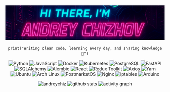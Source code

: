 <img src="https://github.com/AndreyChiz/AndreyChiz/blob/main/background.png">

<div align="center">
  <p><code>print("Writing clean code, learning every day, and sharing knowledge 🐍")</code></p>
</div>

<p align="center">
  <img src="https://img.shields.io/badge/Python-3.9-blue?style=flat&logo=python" alt="Python">
  <img src="https://img.shields.io/badge/JavaScript-ES6-yellow?style=flat&logo=javascript" alt="JavaScript">
  <img src="https://img.shields.io/badge/Docker-blue?style=flat&logo=docker" alt="Docker">
  <img src="https://img.shields.io/badge/Kubernetes-blue?style=flat&logo=kubernetes" alt="Kubernetes">
  <img src="https://img.shields.io/badge/PostgreSQL-blue?style=flat&logo=postgresql" alt="PostgreSQL">
  <img src="https://img.shields.io/badge/FastAPI-blue?style=flat&logo=fastapi" alt="FastAPI">
  <img src="https://img.shields.io/badge/SQLAlchemy-blue?style=flat&logo=python" alt="SQLAlchemy">
  <img src="https://img.shields.io/badge/Alembic-blue?style=flat&logo=python" alt="Alembic">
  <img src="https://img.shields.io/badge/React-blue?style=flat&logo=react" alt="React">
  <img src="https://img.shields.io/badge/Redux_Toolkit-blue?style=flat&logo=redux" alt="Redux Toolkit">
  <img src="https://img.shields.io/badge/Axios-blue?style=flat&logo=axios" alt="Axios">
  <img src="https://img.shields.io/badge/Yarn-blue?style=flat&logo=yarn" alt="Yarn">
  <img src="https://img.shields.io/badge/Ubuntu-orange?style=flat&logo=ubuntu" alt="Ubuntu">
  <img src="https://img.shields.io/badge/Arch_Linux-blue?style=flat&logo=archlinux" alt="Arch Linux">
  <img src="https://img.shields.io/badge/PostmarketOS-blue?style=flat&logo=linux" alt="PostmarketOS">
  <img src="https://img.shields.io/badge/Nginx-green?style=flat&logo=nginx" alt="Nginx">
  <img src="https://img.shields.io/badge/iptables-blue?style=flat&logo=linux" alt="iptables">
  <img src="https://img.shields.io/badge/Arduino-red?style=flat&logo=arduino" alt="Arduino">
</p>

<p align="center">
<img src="https://github-readme-stats.vercel.app/api/top-langs?username=andreychiz&show_icons=true&locale=en&layout=compact&theme=tokyonight&token=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" alt="andreychiz" />
<img src="https://github-readme-stats.vercel.app/api?username=andreychiz&show_icons=true&theme=tokyonight&hide_title=true&token=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" alt="github stats" />

  <img src="https://github-readme-activity-graph.vercel.app/graph?username=andreychiz&theme=react-dark&area=true" alt="activity graph" />
</p>
